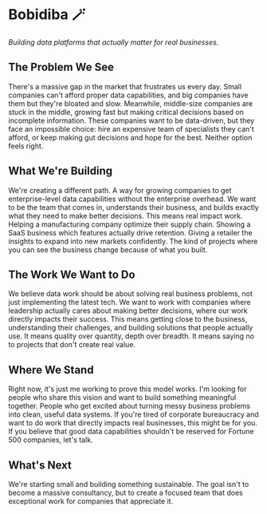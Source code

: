 # Bobidiba  🪄
_Building data platforms that actually matter for real businesses._

## The Problem We See
There's a massive gap in the market that frustrates us every day. Small companies can't afford proper data capabilities, and big companies have them but they're bloated and slow. Meanwhile, middle-size companies are stuck in the middle, growing fast but making critical decisions based on incomplete information.
These companies want to be data-driven, but they face an impossible choice: hire an expensive team of specialists they can't afford, or keep making gut decisions and hope for the best. Neither option feels right.

## What We're Building
We're creating a different path. A way for growing companies to get enterprise-level data capabilities without the enterprise overhead. We want to be the team that comes in, understands their business, and builds exactly what they need to make better decisions.
This means real impact work. Helping a manufacturing company optimize their supply chain. Showing a SaaS business which features actually drive retention. Giving a retailer the insights to expand into new markets confidently. The kind of projects where you can see the business change because of what you built.

## The Work We Want to Do
We believe data work should be about solving real business problems, not just implementing the latest tech. We want to work with companies where leadership actually cares about making better decisions, where our work directly impacts their success.
This means getting close to the business, understanding their challenges, and building solutions that people actually use. It means quality over quantity, depth over breadth. It means saying no to projects that don't create real value.

## Where We Stand
Right now, it's just me working to prove this model works. I'm looking for people who share this vision and want to build something meaningful together. People who get excited about turning messy business problems into clean, useful data systems.
If you're tired of corporate bureaucracy and want to do work that directly impacts real businesses, this might be for you. If you believe that good data capabilities shouldn't be reserved for Fortune 500 companies, let's talk.

## What's Next
We're starting small and building something sustainable. The goal isn't to become a massive consultancy, but to create a focused team that does exceptional work for companies that appreciate it.
